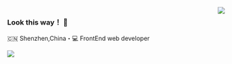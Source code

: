 <!-- <a href="https://github.com/anuraghazra/github-readme-stats">
  <img align="center" src="https://github-readme-stats.vercel.app/api?username=JuntingLiu&show_icons=true&theme=radical&count_private=true" />
</a> -->
<!-- <a href="https://github.com/anuraghazra/convoychat">
  <img align="center" src="https://github-readme-stats.vercel.app/api/top-langs/?username=JuntingLiu" />
</a> -->

<img align="right" src="https://github-readme-stats.vercel.app/api?username=JuntingLiu&show_icons=true&count_private=true" />
 

### Look this way！ 👋

🇨🇳 Shenzhen,China・💻 FrontEnd web developer

![](./profile-south-season-animate.svg)
